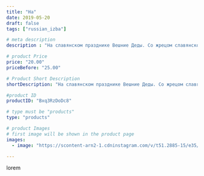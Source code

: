 ```yaml
---
title: "На"
date: 2019-05-20
draft: false
tags: ["russian_izba"]

# meta description
description : "На славянском празднике Вешние Деды. Со жрецом славянской традиции Родобором, славянский собор «Ярга», Москва"

# product Price
price: "20.00"
priceBefore: "25.00"

# Product Short Description
shortDescription: "На славянском празднике Вешние Деды. Со жрецом славянской традиции Родобором, славянский собор «Ярга», Москва"

#product ID
productID: "Bxq3RzDoDc8"

# type must be "products"
type: "products"

# product Images
# first image will be shown in the product page
images:
  - image: "https://scontent-arn2-1.cdninstagram.com/v/t51.2885-15/e35/s1080x1080/60434198_327926857824906_8653484520408121549_n.jpg?_nc_ht=scontent-arn2-1.cdninstagram.com&_nc_cat=106&_nc_ohc=I1aq67KTbT8AX8a7b5D&tp=1&oh=7376b0dadeba60e47b8af3ecbd7d53fe&oe=604F81ED&ig_cache_key=MjA0NzY5MjA5NjIwNDE5MTU0OA%3D%3D.2"

---
```

lorem
